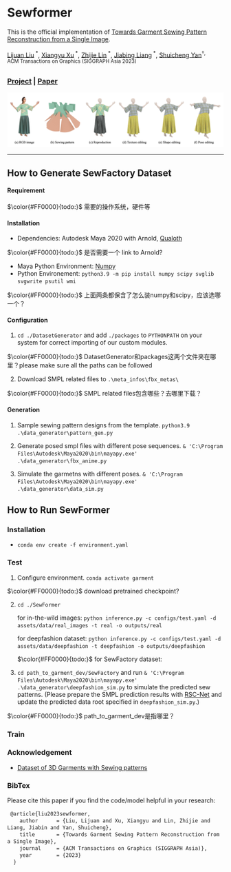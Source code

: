 # Sewformer
This is the official implementation of [Towards Garment Sewing Pattern Reconstruction from a Single Image](https://arxiv.org/abs/2311.04218v1).

[Lijuan Liu](https://scholar.google.com/citations?user=nANxp5wAAAAJ&hl=en)<sup> *</sup>,
[Xiangyu Xu](https://xuxy09.github.io/)<sup> *</sup>,
[Zhijie Lin](https://scholar.google.com/citations?user=xXMj6_EAAAAJ&hl=zh-CN)<sup> *</sup>,
[Jiabing Liang]()<sup> *</sup>,
[Shuicheng Yan](https://yanshuicheng.info/)<sup>&dagger;<sup></sup>,  
ACM Transactions on Graphics (SIGGRAPH Asia 2023)

### [Project](https://sewformer.github.io/) | [Paper](https://arxiv.org/abs/2311.04218v1)

<img src="SewFactory/assets/representative.jpg">

---------------------------
## How to Generate SewFactory Dataset

#### Requirement 
$\color{#FF0000}{todo:}$ 需要的操作系统，硬件等

#### Installation

* Dependencies: Autodesk Maya 2020 with Arnold, [Qualoth](http://www.fxgear.net/vfx-software?locale=en) 

$\color{#FF0000}{todo:}$ 是否需要一个 link to Arnold?

* Maya Python Environment: [Numpy](https://forums.autodesk.com/t5/maya-programming/guide-how-to-install-numpy-scipy-in-maya-windows-64-bit/td-p/5796722)
* Python Environement: `python3.9 -m pip install numpy scipy svglib svgwrite psutil wmi`

$\color{#FF0000}{todo:}$ 上面两条都保含了怎么装numpy和scipy，应该选哪一个？

#### Configuration

1. `cd ./DatasetGenerator` and add `./packages` to `PYTHONPATH` on your system for correct importing of our custom modules.

$\color{#FF0000}{todo:}$ DatasetGenerator和packages这两个文件夹在哪里？please make sure all the paths can be followed

2. Download SMPL related files to `.\meta_infos\fbx_metas\`

$\color{#FF0000}{todo:}$ SMPL related files包含哪些？去哪里下载？



#### Generation
1. Sample sewing pattern designs from the template.
`python3.9 .\data_generator\pattern_gen.py`
2. Generate posed smpl files with different pose sequences.
`& 'C:\Program Files\Autodesk\Maya2020\bin\mayapy.exe' .\data_generator\fbx_anime.py`


3. Simulate the garmetns with different poses.
`& 'C:\Program Files\Autodesk\Maya2020\bin\mayapy.exe' .\data_generator\data_sim.py`

## How to Run SewFormer

### Installation
* `conda env create -f environment.yaml`

### Test
1. Configure environment. `conda activate garment`

$\color{#FF0000}{todo:}$ download pretrained checkpoint?

2. `cd ./SewFormer` 

    for in-the-wild images:
    `python inference.py -c configs/test.yaml -d assets/data/real_images -t real -o outputs/real` 

    for deepfashion dataset:
    `python inference.py -c configs/test.yaml -d assets/data/deepfashion -t deepfashion -o outputs/deepfashion` 

    $\color{#FF0000}{todo:}$ for SewFactory dataset:

3. `cd path_to_garment_dev/SewFactory` and run `& 'C:\Program Files\Autodesk\Maya2020\bin\mayapy.exe' .\data_generator\deepfashion_sim.py` to simulate the predicted sew patterns. (Please prepare the SMPL prediction results with [RSC-Net](https://github.com/xuxy09/RSC-Net) and update the predicted data root specified in `deepfashion_sim.py`.)

$\color{#FF0000}{todo:}$ path_to_garment_dev是指哪里？

### Train


### Acknowledgement
- [Dataset of 3D Garments with Sewing patterns](https://github.com/maria-korosteleva/Garment-Pattern-Generator/tree/master)


### BibTex
Please cite this paper if you find the code/model helpful in your research:
```
 @article{liu2023sewformer,
    author      = {Liu, Lijuan and Xu, Xiangyu and Lin, Zhijie and Liang, Jiabin and Yan, Shuicheng},
    title       = {Towards Garment Sewing Pattern Reconstruction from a Single Image},
    journal     = {ACM Transactions on Graphics (SIGGRAPH Asia)},
    year        = {2023}
  }
```


